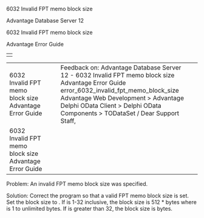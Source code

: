 6032 Invalid FPT memo block size




Advantage Database Server 12  

6032 Invalid FPT memo block size

Advantage Error Guide

|  |
| --- |
|  |

|  |  |  |  |  |
| --- | --- | --- | --- | --- |
| 6032 Invalid FPT memo block size  Advantage Error Guide |  |  | Feedback on: Advantage Database Server 12 - 6032 Invalid FPT memo block size Advantage Error Guide error\_6032\_invalid\_fpt\_memo\_block\_size Advantage Web Development > Advantage Delphi OData Client > Delphi OData Components > TODataSet / Dear Support Staff, |  |
| 6032 Invalid FPT memo block size  Advantage Error Guide |  |  |  |  |

Problem: An invalid FPT memo block size was specified.

Solution: Correct the program so that a valid FPT memo block size is set. Set the block size to <n>. If <n> is 1-32 inclusive, the block size is 512 \* bytes where <n> is 1 to unlimited bytes. If <n> is greater than 32, the block size is <n> bytes.